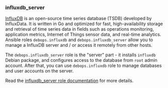 ### influxdb_server

[InfluxDB](https://en.wikipedia.org/wiki/InfluxDB) is an open-source
time series database (TSDB) developed by InfluxData. It is written in Go
and optimized for fast, high-availability storage and retrieval of time
series data in fields such as operations monitoring, application
metrics, Internet of Things sensor data, and real-time analytics.
Ansible roles `debops.influxdb` and `debops.influxdb_server` allow you
to manage a InfluxDB server and / or access it remotely from other
hosts.

The `debops.influxdb_server` role is the "server" part - it installs
`influxdb` Debian package, and configures access to the database from
`root` admin account. After that, you can use `debops.influxdb` role to
manage databases and user accounts on the server.

Read the [influxdb_server role documentation](https://docs.debops.org/en/HEAD/ansible/roles/influxdb_server/) for more details.
